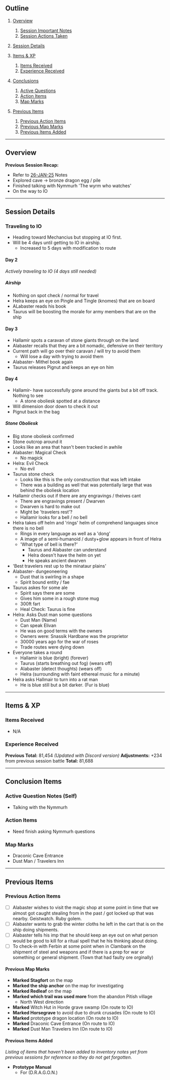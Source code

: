 ## Outline
1. [Overview](Overview)
   1. [Session Important Notes](#session-important-notes)
   2. [Session Actions Taken](#session-actions-taken)
2. [Session Details](#session-details)

3. [Items & XP](#items--xp)
   1. [Items Received](#items-received)
   2. [Experience Received](#experience-received)
4. [Conclusions](#conclusion-items)
   1. [Active Questions](#active-question-notes-self)
   2. [Action Items](#action-items-(previous))
   3. [Map Marks](#map-marks)
5. [Previous Items](#previous-items)
   1. [Previous Action Items](#previous-action-items)
   2. [Previous Map Marks](#previous-map-marks)
   3. [Previous Items Added](#previous-items-added)
______________________________
## Overview
**Previous Session Recap:**
- Refer to [26-JAN-25](26-JAN-25.md) Notes<br>
- Explored cave -> bronze dragon egg / pile
- Finished talking with Nymmurh 'The wyrm who watches'
- On the way to IO

_____________________________________
## Session Details
### Traveling to IO
- Heading toward Mechancius but stopping at IO first.
- Will be 4 days until getting to IO in airship.
  - Increased to 5 days with modification to route

#### Day 2
_Actively traveling to IO (4 days still needed)_

##### Airship 
- Nothing on spot check / normal for travel 
- Helra keeps an eye on Pingle and Tingle (knomes) that are on board
- ALabaster reads his book
- Taurus will be boosting the morale for army members that are on the ship

#### Day 3
- Hallamir spots a caravan of stone giants through on the land
- Alabaster recalls that they are a bit nomadic, defensive on their territory
- Current path will go over their caravan / will try to avoid them 
  - Will lose a day with trying to avoid them 
- Alabaster- Mithel book again
- Taurus releases Pignut and keeps an eye on him

#### Day 4
- Hallamir- have successfully gone around the giants but a bit off track. Nothing to see
  - A stone oboliesk spotted at a distance
- Will dimension door down to check it out 
- Pignut back in the bag

##### Stone Oboliesk 
- Big stone oboliesk confirmed
- Stone outcrop around it 
- Looks like an area that hasn't been tracked in awhile
- Alabaster: Magical Check 
  - No magick 
- Helra: Evil Check 
  - No evil 
- Taurus stone check 
  - Looks like this is the only construction that was left intake 
  - There was a building as well that was potentially large that was behind the oboliesk location 
- Hallamir checks out if there are any engravings / theives cant
  - There are engravings present / Dwarven
  - Dwarven is hard to make out 
  - Might be 'travelers rest'?
  - Hallamir looks for a bell / no bell
- Helra takes off helm and 'rings' helm of comprehend languages since there is no bell 
  - Rings in every language as well as a 'dong' 
  - A image of a semi-humanoid / dusty+glow appears in front of Helra
  - 'What type of bell is there?'
    - Taurus and Alabaster can understand  
    - Helra doesn't have the helm on yet 
    - He speaks ancient dwarven 
- 'Best travelers rest up to the minataur plains'
- Alabaster- dungeoneering
  - Dust that is swirling in a shape 
  - Spirit bound entity / fae
- Taurus askes for some ale 
  - Spirit says there are some
  - Gives him some in a rough stone mug
  - 300ft fart  
  - Heal Check: Taurus is fine
- Helra: Asks Dust man some questions
  - Dust Man (Name)
  - Can speak Elivan 
  - He was on good terms with the owners
  - Owners were: Snassik Hardbane was the proprietor
  - 30000 years ago for the war of roses
  - Trade routes were dying down 
- Everyone takes a round
  - Hallamir is blue (bright) (forever)
  - Taurus (starts breathing out fog) (wears off)
  - Alabaster (detect thoughts) (wears off)
  - Helra (surrounding with faint ethereal music for a minute)
- Helra asks Hallmair to turn into a rat man
  - He is blue still but a bit darker. (Fur is blue)
___________________________________________

## Items & XP
### Items Received
- N/A


### Experience Received
**Previous Total:** 81,454 _(Updated with Discord version)_
**Adjustments:** +234 from previous session battle
**Total:** 81,688

_________________________________
## Conclusion Items
### Active Question Notes (Self)
- Talking with the Nymmurh 

### Action Items
- Need finish asking Nymmurh questions

### Map Marks
- Draconic Cave Entrance 
- Dust Man / Travelers Inn

---------------------------------
## Previous Items
### Previous Action Items
- [ ] Alabaster wishes to visit the magic shop at some point in time that we almost got caught stealing from in the past / got locked up that was nearby. Geistwatch. Ruby golem.
- [ ] Alabaster wants to grab the winter cloths he left in the cart that is on the ship doing shipments.
- [ ] Alabaster tells his imp that he should keep an eye out on what person would be good to kill for a ritual spell that he his thinking about doing. 
- [ ] To check-in with Ferbin at some point when in Clambank on the shipment of steel and weapons and if there is a prep for war or something or general shipment. (Town that had faulty ore orginally)

#### Previous Map Marks
- **Marked Stagfort** on the map
- **Marked the ship anchor** on the map for investigating
- **Marked Redleaf** on the map
- **Marked which trail was used more** from the abandon Pitish village
  - North West direction
- **Marked** Witch Hut in Horde grave swamp  (On route to IO)
- **Marked Horsegrave** to avoid due to drunk crusades   (On route to IO)
- **Marked** prototype dragon location  (On route to IO)
- **Marked** Draconic Cave Entrance   (On route to IO)
- **Marked** Dust Man Travelers Inn   (On route to IO)


#### Previous Items Added
_Listing of items that haven't been added to inventory notes yet from previous sessions for reference so they do not get forgotten._
- **Prototype Manual** 
  - For (D.R.A.G.O.N.)